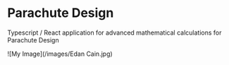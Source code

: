 # Parachute Design
Typescript / React application for advanced mathematical calculations for Parachute Design

![My Image](/images/Edan Cain.jpg)
